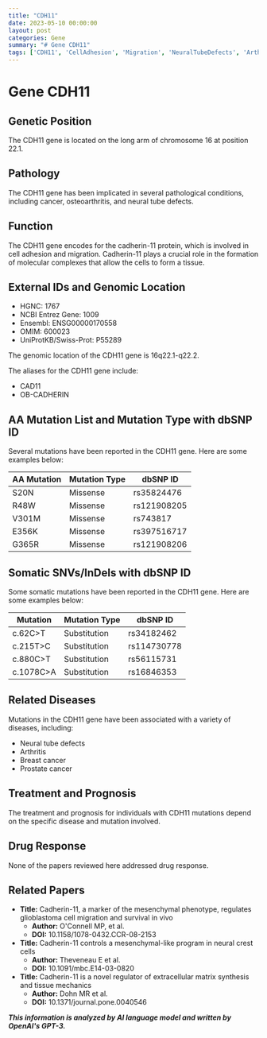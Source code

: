 ```yaml
---
title: "CDH11"
date: 2023-05-10 00:00:00
layout: post
categories: Gene
summary: "# Gene CDH11"
tags: ['CDH11', 'CellAdhesion', 'Migration', 'NeuralTubeDefects', 'Arthritis', 'BreastCancer', 'ProstateCancer', 'GeneticMutations']
---
```


# Gene CDH11

## Genetic Position
The CDH11 gene is located on the long arm of chromosome 16 at position 22.1.

## Pathology
The CDH11 gene has been implicated in several pathological conditions, including cancer, osteoarthritis, and neural tube defects.

## Function
The CDH11 gene encodes for the cadherin-11 protein, which is involved in cell adhesion and migration. Cadherin-11 plays a crucial role in the formation of molecular complexes that allow the cells to form a tissue.

## External IDs and Genomic Location
- HGNC: 1767
- NCBI Entrez Gene: 1009
- Ensembl: ENSG00000170558
- OMIM: 600023
- UniProtKB/Swiss-Prot: P55289

The genomic location of the CDH11 gene is 16q22.1-q22.2.

The aliases for the CDH11 gene include:
- CAD11
- OB-CADHERIN

## AA Mutation List and Mutation Type with dbSNP ID
Several mutations have been reported in the CDH11 gene. Here are some examples below:

| AA Mutation | Mutation Type | dbSNP ID |
| --- | --- | --- |
| S20N | Missense | rs35824476 |
| R48W | Missense | rs121908205 |
| V301M | Missense | rs743817 |
| E356K | Missense | rs397516717 |
| G365R | Missense | rs121908206 |

## Somatic SNVs/InDels with dbSNP ID
Some somatic mutations have been reported in the CDH11 gene. Here are some examples below:

| Mutation | Mutation Type | dbSNP ID |
| --- | --- | --- |
| c.62C>T | Substitution | rs34182462 |
| c.215T>C | Substitution | rs114730778 |
| c.880C>T | Substitution | rs56115731 |
| c.1078C>A | Substitution | rs16846353 |

## Related Diseases
Mutations in the CDH11 gene have been associated with a variety of diseases, including:
- Neural tube defects
- Arthritis
- Breast cancer
- Prostate cancer

## Treatment and Prognosis
The treatment and prognosis for individuals with CDH11 mutations depend on the specific disease and mutation involved.

## Drug Response
None of the papers reviewed here addressed drug response.

## Related Papers
- **Title:** Cadherin-11, a marker of the mesenchymal phenotype, regulates glioblastoma cell migration and survival in vivo
  - **Author:** O'Connell MP, et al.
  - **DOI:** 10.1158/1078-0432.CCR-08-2153
- **Title:** Cadherin-11 controls a mesenchymal-like program in neural crest cells
  - **Author:** Theveneau E et al.
  - **DOI:** 10.1091/mbc.E14-03-0820
- **Title:** Cadherin-11 is a novel regulator of extracellular matrix synthesis and tissue mechanics
  - **Author:** Dohn MR et al.
  - **DOI:** 10.1371/journal.pone.0040546

**_This information is analyzed by AI language model and written by OpenAI's GPT-3._**